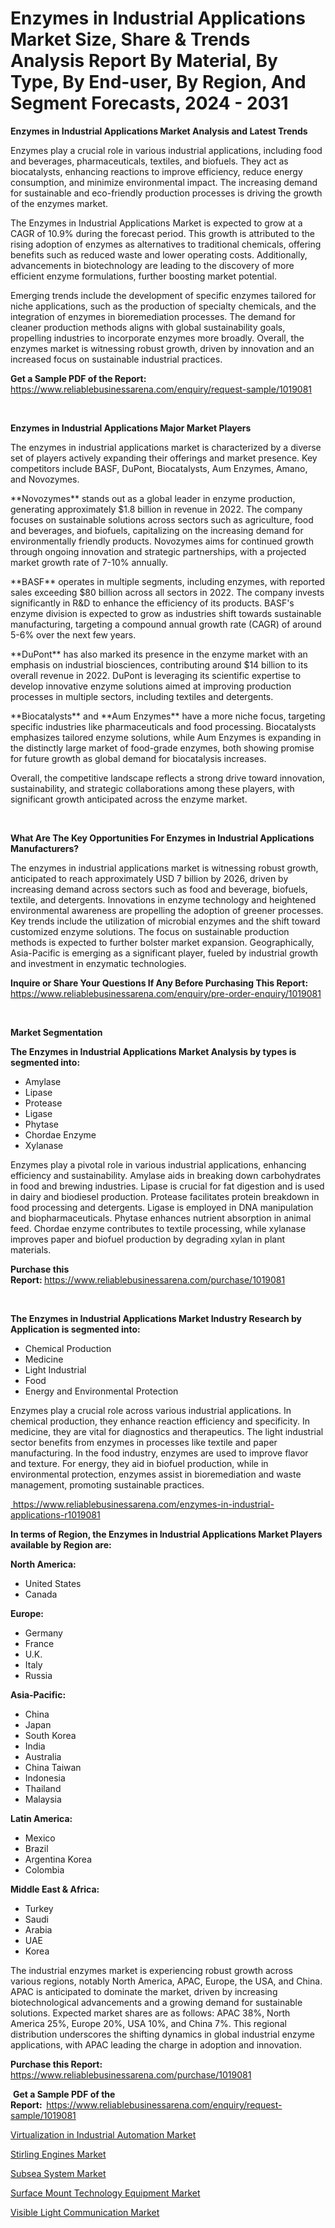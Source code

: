 <p><h1>Enzymes in Industrial Applications Market Size, Share & Trends Analysis Report By Material, By Type, By End-user, By Region, And Segment Forecasts, 2024 - 2031</h1></p><p><strong>Enzymes in Industrial Applications Market Analysis and Latest Trends</strong></p>
<p><p>Enzymes play a crucial role in various industrial applications, including food and beverages, pharmaceuticals, textiles, and biofuels. They act as biocatalysts, enhancing reactions to improve efficiency, reduce energy consumption, and minimize environmental impact. The increasing demand for sustainable and eco-friendly production processes is driving the growth of the enzymes market.</p><p>The Enzymes in Industrial Applications Market is expected to grow at a CAGR of 10.9% during the forecast period. This growth is attributed to the rising adoption of enzymes as alternatives to traditional chemicals, offering benefits such as reduced waste and lower operating costs. Additionally, advancements in biotechnology are leading to the discovery of more efficient enzyme formulations, further boosting market potential.</p><p>Emerging trends include the development of specific enzymes tailored for niche applications, such as the production of specialty chemicals, and the integration of enzymes in bioremediation processes. The demand for cleaner production methods aligns with global sustainability goals, propelling industries to incorporate enzymes more broadly. Overall, the enzymes market is witnessing robust growth, driven by innovation and an increased focus on sustainable industrial practices.</p></p>
<p><strong>Get a Sample PDF of the Report:&nbsp;</strong> <a href="https://www.reliablebusinessarena.com/enquiry/request-sample/1019081?utm_campaign=1197&utm_medium=2&utm_source=Github&utm_content=ia&utm_term=17112024&utm_id=enzymes-in-industrial-applications">https://www.reliablebusinessarena.com/enquiry/request-sample/1019081</a></p>
<p>&nbsp;</p>
<p><strong>Enzymes in Industrial Applications Major Market Players</strong></p>
<p><p>The enzymes in industrial applications market is characterized by a diverse set of players actively expanding their offerings and market presence. Key competitors include BASF, DuPont, Biocatalysts, Aum Enzymes, Amano, and Novozymes.</p><p>**Novozymes** stands out as a global leader in enzyme production, generating approximately $1.8 billion in revenue in 2022. The company focuses on sustainable solutions across sectors such as agriculture, food and beverages, and biofuels, capitalizing on the increasing demand for environmentally friendly products. Novozymes aims for continued growth through ongoing innovation and strategic partnerships, with a projected market growth rate of 7-10% annually.</p><p>**BASF** operates in multiple segments, including enzymes, with reported sales exceeding $80 billion across all sectors in 2022. The company invests significantly in R&D to enhance the efficiency of its products. BASF's enzyme division is expected to grow as industries shift towards sustainable manufacturing, targeting a compound annual growth rate (CAGR) of around 5-6% over the next few years.</p><p>**DuPont** has also marked its presence in the enzyme market with an emphasis on industrial biosciences, contributing around $14 billion to its overall revenue in 2022. DuPont is leveraging its scientific expertise to develop innovative enzyme solutions aimed at improving production processes in multiple sectors, including textiles and detergents.</p><p>**Biocatalysts** and **Aum Enzymes** have a more niche focus, targeting specific industries like pharmaceuticals and food processing. Biocatalysts emphasizes tailored enzyme solutions, while Aum Enzymes is expanding in the distinctly large market of food-grade enzymes, both showing promise for future growth as global demand for biocatalysis increases.</p><p>Overall, the competitive landscape reflects a strong drive toward innovation, sustainability, and strategic collaborations among these players, with significant growth anticipated across the enzyme market.</p></p>
<p>&nbsp;</p>
<p><strong>What Are The Key Opportunities For Enzymes in Industrial Applications Manufacturers?</strong></p>
<p><p>The enzymes in industrial applications market is witnessing robust growth, anticipated to reach approximately USD 7 billion by 2026, driven by increasing demand across sectors such as food and beverage, biofuels, textile, and detergents. Innovations in enzyme technology and heightened environmental awareness are propelling the adoption of greener processes. Key trends include the utilization of microbial enzymes and the shift toward customized enzyme solutions. The focus on sustainable production methods is expected to further bolster market expansion. Geographically, Asia-Pacific is emerging as a significant player, fueled by industrial growth and investment in enzymatic technologies.</p></p>
<p><strong>Inquire or Share Your Questions If Any Before Purchasing This Report:</strong> <a href="https://www.reliablebusinessarena.com/enquiry/pre-order-enquiry/1019081?utm_campaign=1197&utm_medium=2&utm_source=Github&utm_content=ia&utm_term=17112024&utm_id=enzymes-in-industrial-applications">https://www.reliablebusinessarena.com/enquiry/pre-order-enquiry/1019081</a></p>
<p>&nbsp;</p>
<p><strong>Market Segmentation</strong></p>
<p><strong>The Enzymes in Industrial Applications Market Analysis by types is segmented into:</strong></p>
<p><ul><li>Amylase</li><li>Lipase</li><li>Protease</li><li>Ligase</li><li>Phytase</li><li>Chordae Enzyme</li><li>Xylanase</li></ul></p>
<p><p>Enzymes play a pivotal role in various industrial applications, enhancing efficiency and sustainability. Amylase aids in breaking down carbohydrates in food and brewing industries. Lipase is crucial for fat digestion and is used in dairy and biodiesel production. Protease facilitates protein breakdown in food processing and detergents. Ligase is employed in DNA manipulation and biopharmaceuticals. Phytase enhances nutrient absorption in animal feed. Chordae enzyme contributes to textile processing, while xylanase improves paper and biofuel production by degrading xylan in plant materials.</p></p>
<p><strong>Purchase this Report:&nbsp;</strong><a href="https://www.reliablebusinessarena.com/purchase/1019081?utm_campaign=1197&utm_medium=2&utm_source=Github&utm_content=ia&utm_term=17112024&utm_id=enzymes-in-industrial-applications">https://www.reliablebusinessarena.com/purchase/1019081</a></p>
<p>&nbsp;</p>
<p><strong>The Enzymes in Industrial Applications Market Industry Research by Application is segmented into:</strong></p>
<p><ul><li>Chemical Production</li><li>Medicine</li><li>Light Industrial</li><li>Food</li><li>Energy and Environmental Protection</li></ul></p>
<p><p>Enzymes play a crucial role across various industrial applications. In chemical production, they enhance reaction efficiency and specificity. In medicine, they are vital for diagnostics and therapeutics. The light industrial sector benefits from enzymes in processes like textile and paper manufacturing. In the food industry, enzymes are used to improve flavor and texture. For energy, they aid in biofuel production, while in environmental protection, enzymes assist in bioremediation and waste management, promoting sustainable practices.</p></p>
<p><a href="https://www.reliablebusinessarena.com/enzymes-in-industrial-applications-r1019081?utm_campaign=1197&utm_medium=2&utm_source=Github&utm_content=ia&utm_term=17112024&utm_id=enzymes-in-industrial-applications">&nbsp;https://www.reliablebusinessarena.com/enzymes-in-industrial-applications-r1019081</a></p>
<p><strong>In terms of Region, the Enzymes in Industrial Applications Market Players available by Region are:</strong></p>
<p>
    <p> <strong> North America: </strong>
        <ul>
            <li>United States</li>
            <li>Canada</li>
        </ul>
        </p> 
    <p> <strong> Europe: </strong>
        <ul>
            <li>Germany</li>
            <li>France</li>
            <li>U.K.</li>
            <li>Italy</li>
            <li>Russia</li>
        </ul>
        </p> 
    <p> <strong> Asia-Pacific: </strong>
        <ul>
            <li>China</li>
            <li>Japan</li>
            <li>South Korea</li>
            <li>India</li>
            <li>Australia</li>
            <li>China Taiwan</li>
            <li>Indonesia</li>
            <li>Thailand</li>
            <li>Malaysia</li>
        </ul>
        </p> 
    <p> <strong> Latin America: </strong>
        <ul>
            <li>Mexico</li>
            <li>Brazil</li>
            <li>Argentina Korea</li>
            <li>Colombia</li>
        </ul>
        </p> 
    <p> <strong> Middle East & Africa: </strong>
        <ul>
            <li>Turkey</li>
            <li>Saudi</li>
            <li>Arabia</li>
            <li>UAE</li>
            <li>Korea</li>
        </ul>
    </p>
    </p>
<p><p>The industrial enzymes market is experiencing robust growth across various regions, notably North America, APAC, Europe, the USA, and China. APAC is anticipated to dominate the market, driven by increasing biotechnological advancements and a growing demand for sustainable solutions. Expected market shares are as follows: APAC 38%, North America 25%, Europe 20%, USA 10%, and China 7%. This regional distribution underscores the shifting dynamics in global industrial enzyme applications, with APAC leading the charge in adoption and innovation.</p></p>
<p><strong>Purchase this Report: </strong><a href="https://www.reliablebusinessarena.com/purchase/1019081?utm_campaign=1197&utm_medium=2&utm_source=Github&utm_content=ia&utm_term=17112024&utm_id=enzymes-in-industrial-applications">https://www.reliablebusinessarena.com/purchase/1019081</a></p>
<p>&nbsp;<strong>Get a Sample PDF of the Report:&nbsp;&nbsp;</strong><a href="https://www.reliablebusinessarena.com/enquiry/request-sample/1019081?utm_campaign=1197&utm_medium=2&utm_source=Github&utm_content=ia&utm_term=17112024&utm_id=enzymes-in-industrial-applications">https://www.reliablebusinessarena.com/enquiry/request-sample/1019081</a></p>
<p><strong></strong></p>
<p><p><a href="https://issuu.com/reportprime-2/docs/virtualization-in-industrial-automa_653a5e8b01e59f?utm_campaign=1197&utm_medium=2&utm_source=Github&utm_content=ia&utm_term=17112024&utm_id=enzymes-in-industrial-applications">Virtualization in Industrial Automation Market</a></p><p><a href="https://www.linkedin.com/pulse/in-depth-analysis-global-stirling-engines-market-scope-its-bgoye?utm_campaign=1197&utm_medium=2&utm_source=Github&utm_content=ia&utm_term=17112024&utm_id=enzymes-in-industrial-applications">Stirling Engines Market</a></p><p><a href="https://www.linkedin.com/pulse/subsea-system-mosaic-piecing-together-global-market-dynamics-bnk0e?utm_campaign=1197&utm_medium=2&utm_source=Github&utm_content=ia&utm_term=17112024&utm_id=enzymes-in-industrial-applications">Subsea System Market</a></p><p><a href="https://www.linkedin.com/pulse/surface-mount-technology-equipment-market-maturity-analysis-jfoie?utm_campaign=1197&utm_medium=2&utm_source=Github&utm_content=ia&utm_term=17112024&utm_id=enzymes-in-industrial-applications">Surface Mount Technology Equipment Market</a></p><p><a href="https://issuu.com/reportprime-2/docs/visible-light-communication-market-_d3c71e82c72000?utm_campaign=1197&utm_medium=2&utm_source=Github&utm_content=ia&utm_term=17112024&utm_id=enzymes-in-industrial-applications">Visible Light Communication Market</a></p></p>